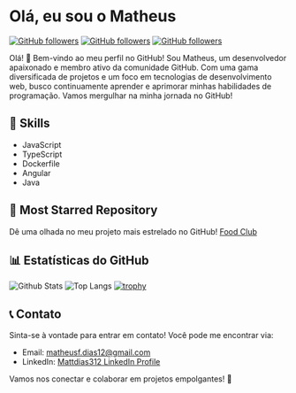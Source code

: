 # Olá, eu sou o Matheus

[![GitHub followers](https://img.shields.io/github/followers/Mattdias312?style=social)](https://github.com/Mattdias312)
[![GitHub followers](https://img.shields.io/github/forks/Mattdias312/Mattdias312?style=social)](https://github.com/Mattdias312)
[![GitHub followers](https://img.shields.io/github/stars/Mattdias312/Mattdias312?style=social)](https://github.com/Mattdias312)

Olá! 👋 Bem-vindo ao meu perfil no GitHub! Sou Matheus, um desenvolvedor apaixonado e membro ativo da comunidade GitHub. Com uma gama diversificada de projetos e um foco em tecnologias de desenvolvimento web, busco continuamente aprender e aprimorar minhas habilidades de programação. Vamos mergulhar na minha jornada no GitHub!

## 🔧 Skills

- JavaScript
- TypeScript
- Dockerfile
- Angular
- Java

## 🌟 Most Starred Repository

Dê uma olhada no meu projeto mais estrelado no GitHub!
[Food Club](https://github.com/mdoisp/FoodClubServer)

## 📊 Estatísticas do GitHub

![Github Stats](https://github-readme-stats.vercel.app/api?username=Mattdias312)
![Top Langs](https://github-readme-stats.vercel.app/api/top-langs/?username=Mattdias312)
[![trophy](https://github-profile-trophy.vercel.app/?username=Mattdias312)](https://github.com/Mattdias312)

## 📞 Contato

Sinta-se à vontade para entrar em contato! Você pode me encontrar via:
- Email: matheusf.dias12@gmail.com
- LinkedIn: [Mattdias312 LinkedIn Profile](https://www.linkedin.com/in/matheus-fernandes-dias-b8a803262/)

Vamos nos conectar e colaborar em projetos empolgantes! 🚀
